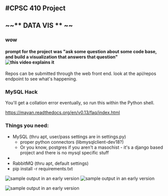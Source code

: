 #CPSC 410 Project
----

## ~~** DATA VIS ** ~~ 

### wow


#### prompt for the project was "ask some question about some code base, and build a visualization that answers that question" ![this video explains it](http://www.youtube.com/watch?v=JS1EumDXlsQ&list=PL5PYPo_W3DYen_0YhFdUozZKJ2XfONogN&index=23)

Repos can be submitted through the web front end. look at the api/repos endpoint to see what's happening. 

### MySQL Hack
You'll get a collation error eventually, so run this within the Python shell.

https://mayan.readthedocs.org/en/v0.13/faq/index.html


### Things you need:
  * MySQL (thru apt, user/pass settings are in settings.py)
    - proper python connectors (libmysqlclient-dev18?)
    - Or you know, postgres if you aren't a masochist - it's a django based project and there is no mysql specific stuff
  * 
  * RabbitMQ (thru apt, default settings)
  * pip install -r requirements.txt

![sample output in an early version](http://i.imgur.com/3U0nXJK.png)
![sample output in an early version](http://i.imgur.com/LlzXNym.png)

![sample output in an early version](http://i.imgur.com/7dcbNXf.png)
